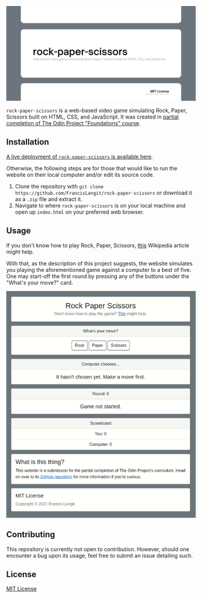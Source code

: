 ![Repository banner](readme_banner.png)

`rock-paper-scissors` is a web-based video game simulating Rock, Paper, Scissors built on HTML, CSS, and JavaScript. It was created in [partial completion of The Odin Project "Foundations" course](https://www.theodinproject.com/courses/foundations/lessons/rock-paper-scissors).

## Installation

[A live deployment of `rock-paper-scissors` is available here](#).

Otherwise, the following steps are for those that would like to run the website on their local computer and/or edit its source code. 

1. Clone the repository with `git clone https://github.com/FrancisLangit/rock-paper-scissors` or download it as a `.zip` file and extract it.
2. Navigate to where `rock-paper-scissors` is on your local machine and open up `index.html` on your preferred web browser.

## Usage

If you don't know how to play Rock, Paper, Scissors, [this](https://en.wikipedia.org/wiki/Rock_paper_scissors) Wikipedia article might help.

With that, as the description of this project suggests, the website simulates you playing the aforementioned game against a computer to a best of five.  One may start-off the first round by pressing any of the buttons under the "What's your move?" card.

![GIF demonstrating usage of website](readme_usage_gif.gif)

## Contributing

This repository is currently not open to contribution. However, should one encounter a bug upon its usage, feel free to submit an issue detailing such.

## License

[MIT License](https://github.com/FrancisLangit/rock-paper-scissors/blob/main/LICENSE)